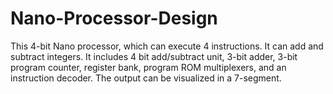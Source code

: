 # Nano-Processor-Design
This 4-bit Nano processor, which can execute 4 instructions. It can add and subtract integers. It includes 4 bit add/subtract unit, 3-bit adder, 3-bit program counter, register bank, program ROM multiplexers, and an instruction decoder. The output can be visualized in a 7-segment.
